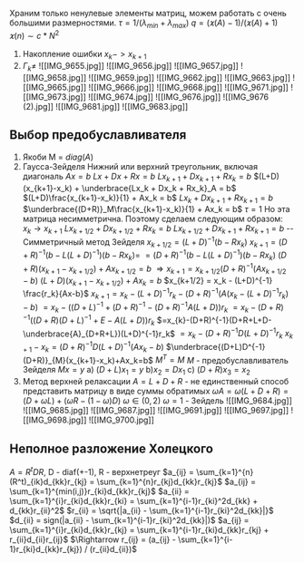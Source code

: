 Храним только ненулевые элементы матриц, можем работать с очень большими размерностями.
$\tau = 1/(\lambda_{min} + \lambda_{max})$
$q = (\varkappa(A)- 1)/(\varkappa(A) + 1)$
$\varkappa(n) \sim c*N^2$

1. Накопление ошибки
	$x_k -> x_{k+1}$
2. $Г_k \neq$
![[IMG_9655.jpg]]
![[IMG_9656.jpg]]
![[IMG_9657.jpg]] 
![[IMG_9658.jpg]]
![[IMG_9659.jpg]]
![[IMG_9662.jpg]]
![[IMG_9663.jpg]]
![[IMG_9665.jpg]]
![[IMG_9666.jpg]]
![[IMG_9668.jpg]]
![[IMG_9671.jpg]]
![[IMG_9673.jpg]]
![[IMG_9674.jpg]]
![[IMG_9676.jpg]]
![[IMG_9676 (2).jpg]]
![[IMG_9681.jpg]]
![[IMG_9683.jpg]]
## Выбор предобуславливателя
1. Якоби
	M = $diag(A)$
2. Гаусса-Зейделя
	Нижний или верхний треугольник, включая диагональ
	$Ax=b$
	$Lx + Dx + Rx = b$
	$Lx_{k+1} + Dx_{k+1} + Rx_k = b$
	$(L+D)(x_{k+1}-x_k) + \underbrace{Lx_k + Dx_k + Rx_k}_A = b$
	$(L+D)\frac{x_{k+1}-x_k)}{1} + Ax_k = b$
	$Lx_{k} + Dx_{k+1} + Rx_{k+1} = b$
	$\underbrace{(D+R)}_M\frac{x_{k+1}-x_k)}{1} + Ax_k = b$
	$\tau = 1$
	Но эта матрица несимметрична. Поэтому сделаем следующим образом:
	$x_k \rightarrow x_{k+1}$
	$Lx_{k+1/2} + Dx_{k+1/2} + Rx_k = b$
	$Lx_{k+1/2} + Dx_{k+1} + Rx_{k+1} = b$
	-- Симметричный метод Зейделя
	$x_{k + 1/2} = (L + D)^{-1}(b - Rx_k)$
	$x_{k + 1} = (D+R)^{-1}(b - L(L + D)^{-1})(b - Rx_k)=$
	$=(D+R)^{-1}(b - L(L + D)^{-1})(b - Rx_k)$
	$(D+R)(x_{k+1} - x_{k + 1/2}) + Ax_{k+1/2} = b$
	$\Rightarrow x_{k+1} = x_{k+1/2}(D+R)^{-1}(Ax_{k+1/2}-b)$
	$(L+D)(x_{k+1} - x_{k + 1/2}) + Ax_k=b$
	$x_{k+1/2} = x_k - (L+D)^{-1} \frac{r_k}{Ax-b}$
	$x_{k+1}=x_k - (L+D)^{-1}r_k - (D+R)^{-1}(A(x_k-(L+D)^{-1}r_k) - b)$
	$=x_{k}-((D+L)^{-1}+(D+R)^{-1} - (D+R)^{-1}A(L+D))r_k$
	$=x_{k}-(D+R)^{-1}((D+R)(D+L)^{-1}+E-A(L+D))r_k$
	$=x_{k}-(D+R)^{-1}(D+R+L+D-\underbrace{A}_{D+R+L})(L+D)^{-1}r_k$
	$=x_{k}-(D+R)^{-1}D(L+D)^{-1}r_k$
	$x_{k+1}-x_{k}=(D+R)^{-1}D(L+D)^{-1}(Ax_k-b)$
	$\underbrace{(D+L)D^{-1}(D+R)}_{M}(x_{k+1}-x_k)+Ax_k=b$
	$M^T=M$
	$M$ - предобуславливатель Зейделя
	$Mx=y$
	a) $(D+L)x_1=y$
	b)$x_2 = Dx_1$
	c) $(D+R)x_3=x_2$
3. Метод верхней релаксации
	$A = L + D + R$ - не единственный способ представить матрицу в виде суммы обратимых
	$\omega A = \omega(L+D+R)=(D+\omega L) + (\omega R - (1 - \omega)D)$
	$\omega \in (0,2)$
	$\omega = 1$ - Зейдель
![[IMG_9684.jpg]]
![[IMG_9685.jpg]]
![[IMG_9687.jpg]]
![[IMG_9691.jpg]]
![[IMG_9697.jpg]]
![[IMG_9698.jpg]]
![[IMG_9700.jpg]]

## Неполное разложение Холецкого
$A = R^tDR$, D - diaf(+-1), R - верхнетреуг
$a_{ij} = \sum_{k=1}^{n}(R^t)_{ik}d_{kk}r_{kj} = \sum_{k=1}^{n}r_{kj}d_{kk}r_{kj}$
$a_{ij} = \sum_{k=1}^{min(i,j)}r_{ki}d_{kk}r_{kj}$
$a_{ii} = \sum_{k=1}^{i}r_{ki}d_{kk}r_{ki} = \sum_{k=1}^{i-1}r_{ki}^2d_{kk} + d_{kk}r_{ii}^2$
$r_{ii} = \sqrt{|a_{ii} - \sum_{k=1}^{i-1}r_{ki}^2d_{kk}|}$
$d_{ii} = sign(|a_{ii} - \sum_{k=1}^{i-1}r_{ki}^2d_{kk}|)$
$a_{ij} = \sum_{k=1}^{i}r_{ki}d_{kk}r_{kj} = \sum_{k=1}^{i-1}r_{ki}d_{kk}r_{kj} + r_{ii}d_{ii}r_{ij}$
$\Rightarrow r_{ij} = (a_{ij} - \sum_{k=1}^{i-1}r_{ki}d_{kk}r_{kj}) / (r_{ii}d_{ii})$
